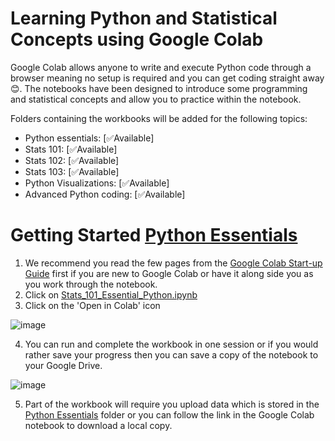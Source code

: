 # Learning Python and Statistical Concepts using Google Colab

Google Colab allows anyone to write and execute Python code through a browser meaning no setup is required and you can get coding straight away 😊. 
The notebooks have been designed to introduce some programming and statistical concepts and allow you to practice within the notebook.

Folders containing the workbooks will be added for the following topics:

* Python essentials: [✅Available]
* Stats 101: [✅Available]
* Stats 102: [✅Available]
* Stats 103: [✅Available]
* Python Visualizations: [✅Available]
* Advanced Python coding: [✅Available]

# Getting Started [Python Essentials](https://github.com/JiscDACT/PositivelySkewed/tree/main/Python%20Essentials)

1. We recommend you read the few pages from the [Google Colab Start-up Guide](https://github.com/JiscDACT/PositivelySkewed/blob/main/Python%20Essentials/Google%20Colab%20Start-up%20Guide.pdf) first if you are new to Google Colab or have it along side you as you work through the notebook.
2. Click on [Stats_101_Essential_Python.ipynb](https://github.com/JiscDACT/PositivelySkewed/blob/main/Python%20Essentials/Stats_101_Essential_Python.ipynb) 
3. Click on the 'Open in Colab' icon

![image](https://user-images.githubusercontent.com/68733783/173387429-729630c7-3148-4202-a1bf-035851c42cef.png)

4. You can run and complete the workbook in one session or if you would rather save your progress then you can save a copy of the notebook to your Google Drive.

![image](https://user-images.githubusercontent.com/68733783/173387928-6a5d7569-7b1d-4a34-a39a-1738816a677e.png)

5. Part of the workbook will require you upload data which is stored in the [Python Essentials](https://github.com/JiscDACT/PositivelySkewed/tree/main/Python%20Essentials) folder or you can follow the link in the Google Colab notebook to download a local copy.




